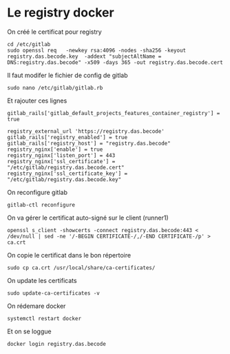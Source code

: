 # Le registry docker 

On créé le certificat pour registry

```
cd /etc/gitlab
sudo openssl req   -newkey rsa:4096 -nodes -sha256 -keyout registry.das.becode.key  -addext "subjectAltName = DNS:registry.das.becode" -x509 -days 365 -out registry.das.becode.cert
```

Il faut modifer le fichier de config de gitlab 
```
sudo nano /etc/gitlab/gitlab.rb
```
Et rajouter ces lignes 

```
gitlab_rails['gitlab_default_projects_features_container_registry'] = true

registry_external_url 'https://registry.das.becode'
gitlab_rails['registry_enabled'] = true
gitlab_rails['registry_host'] = "registry.das.becode"
registry_nginx['enable'] = true
registry_nginx['listen_port'] = 443
registry_nginx['ssl_certificate'] = "/etc/gitlab/registry.das.becode.cert"
registry_nginx['ssl_certificate_key'] = "/etc/gitlab/registry.das.becode.key"
```

On reconfigure gitlab
```
gitlab-ctl reconfigure
```

On va gérer le certificat auto-signé sur le client (runner1)
```
openssl s_client -showcerts -connect registry.das.becode:443 < /dev/null | sed -ne '/-BEGIN CERTIFICATE-/,/-END CERTIFICATE-/p' > ca.crt
```

On copie le certificat dans le bon répertoire 
```
sudo cp ca.crt /usr/local/share/ca-certificates/
```

On update les certificats
```
sudo update-ca-certificates -v
```

On rédemare docker
```
systemctl restart docker
```

Et on se loggue 
```
docker login registry.das.becode
```



